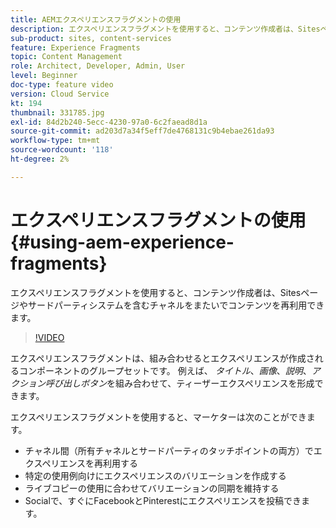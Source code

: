 ```yaml
---
title: AEMエクスペリエンスフラグメントの使用
description: エクスペリエンスフラグメントを使用すると、コンテンツ作成者は、Sitesページやサードパーティシステムを含むチャネルをまたいでコンテンツを再利用できます。
sub-product: sites, content-services
feature: Experience Fragments
topic: Content Management
role: Architect, Developer, Admin, User
level: Beginner
doc-type: feature video
version: Cloud Service
kt: 194
thumbnail: 331785.jpg
exl-id: 84d2b240-5ecc-4230-97a0-6c2faead8d1a
source-git-commit: ad203d7a34f5eff7de4768131c9b4ebae261da93
workflow-type: tm+mt
source-wordcount: '118'
ht-degree: 2%

---
```


# エクスペリエンスフラグメントの使用 {#using-aem-experience-fragments}

エクスペリエンスフラグメントを使用すると、コンテンツ作成者は、Sitesページやサードパーティシステムを含むチャネルをまたいでコンテンツを再利用できます。

>[!VIDEO](https://video.tv.adobe.com/v/331785/?quality=12&learn=on)

エクスペリエンスフラグメントは、組み合わせるとエクスペリエンスが作成されるコンポーネントのグループセットです。 例えば、 *タイトル*、*画像*、*説明*、*アクション呼び出しボタン*&#x200B;を組み合わせて、ティーザーエクスペリエンスを形成できます。

エクスペリエンスフラグメントを使用すると、マーケターは次のことができます。

* チャネル間（所有チャネルとサードパーティのタッチポイントの両方）でエクスペリエンスを再利用する
* 特定の使用例向けにエクスペリエンスのバリエーションを作成する
* ライブコピーの使用に合わせてバリエーションの同期を維持する
* Socialで、すぐにFacebookとPinterestにエクスペリエンスを投稿できます。
